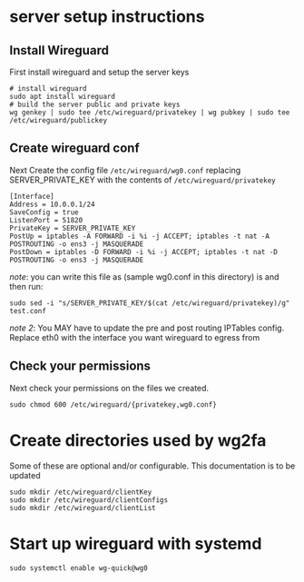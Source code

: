 # server setup instructions
## Install Wireguard
First install wireguard and setup the server keys
```shell
# install wireguard
sudo apt install wireguard
# build the server public and private keys
wg genkey | sudo tee /etc/wireguard/privatekey | wg pubkey | sudo tee /etc/wireguard/publickey
```

## Create wireguard conf
Next Create the config file `/etc/wireguard/wg0.conf` replacing SERVER_PRIVATE_KEY with the contents of `/etc/wireguard/privatekey`
```
[Interface]
Address = 10.0.0.1/24
SaveConfig = true
ListenPort = 51820
PrivateKey = SERVER_PRIVATE_KEY
PostUp = iptables -A FORWARD -i %i -j ACCEPT; iptables -t nat -A POSTROUTING -o ens3 -j MASQUERADE
PostDown = iptables -D FORWARD -i %i -j ACCEPT; iptables -t nat -D POSTROUTING -o ens3 -j MASQUERADE
```
*note*: you can write this file as (sample wg0.conf in this directory) is and then run: 
```shell
sudo sed -i "s/SERVER_PRIVATE_KEY/$(cat /etc/wireguard/privatekey)/g" test.conf
```

*note 2*: You MAY have to update the pre and post routing IPTables config.  Replace eth0 with the interface you want wireguard to egress from

## Check your permissions
Next check your permissions on the files we created.

```shell
sudo chmod 600 /etc/wireguard/{privatekey,wg0.conf}
```

# Create directories used by wg2fa 
Some of these are optional and/or configurable. This documentation is to be updated
```shell
sudo mkdir /etc/wireguard/clientKey
sudo mkdir /etc/wireguard/clientConfigs
sudo mkdir /etc/wireguard/clientList
```

# Start up wireguard with systemd
```shell
sudo systemctl enable wg-quick@wg0
```